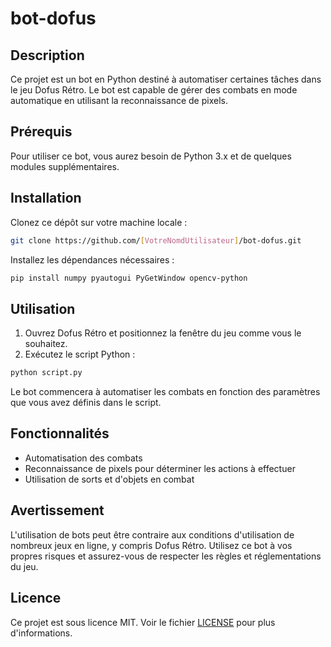 # bot-dofus

## Description

Ce projet est un bot en Python destiné à automatiser certaines tâches dans le jeu Dofus Rétro. Le bot est capable de gérer des combats en mode automatique en utilisant la reconnaissance de pixels.

## Prérequis

Pour utiliser ce bot, vous aurez besoin de Python 3.x et de quelques modules supplémentaires.

## Installation

Clonez ce dépôt sur votre machine locale :

```bash
git clone https://github.com/[VotreNomdUtilisateur]/bot-dofus.git
```

Installez les dépendances nécessaires :

```bash
pip install numpy pyautogui PyGetWindow opencv-python
```

## Utilisation

1. Ouvrez Dofus Rétro et positionnez la fenêtre du jeu comme vous le souhaitez.
2. Exécutez le script Python :

```bash
python script.py
```

Le bot commencera à automatiser les combats en fonction des paramètres que vous avez définis dans le script.

## Fonctionnalités

- Automatisation des combats
- Reconnaissance de pixels pour déterminer les actions à effectuer
- Utilisation de sorts et d'objets en combat

## Avertissement

L'utilisation de bots peut être contraire aux conditions d'utilisation de nombreux jeux en ligne, y compris Dofus Rétro. Utilisez ce bot à vos propres risques et assurez-vous de respecter les règles et réglementations du jeu.

## Licence

Ce projet est sous licence MIT. Voir le fichier [LICENSE](LICENSE) pour plus d'informations.
